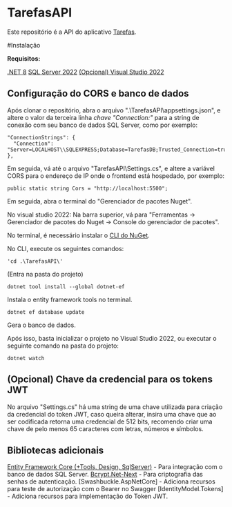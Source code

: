 # TarefasAPI

Este repositório é a API do aplicativo [Tarefas](https://github.com/altair-noberto/Tarefas).

#Instalação

**Requisitos:**

[.NET 8](https://dotnet.microsoft.com/pt-br/download/dotnet/8.0)
[SQL Server 2022](https://www.microsoft.com/pt-br/sql-server/sql-server-downloads)
[(Opcional) Visual Studio 2022](https://visualstudio.microsoft.com/pt-br/downloads/)

## Configuração do CORS e banco de dados

Após clonar o repositório, abra o arquivo ".\TarefasAPI\\appsettings.json", e altere o valor da terceira linha *chave "Connection:"* para a string de conexão com seu banco de dados SQL Server, como por exemplo:

```
"ConnectionStrings": {
  "Connection": "Server=LOCALHOST\\SQLEXPRESS;Database=TarefasDB;Trusted_Connection=true;TrustServerCertificate=True;"
},
```

Em seguida, vá até o arquivo "TarefasAPI\\Settings.cs", e altere a variável CORS para o endereço de IP onde o frontend está hospedado, por exemplo:

```
public static string Cors = "http://localhost:5500";
```

Em seguida, abra o terminal do "Gerenciador de pacotes Nuget".

No visual studio 2022: Na barra superior, vá para "Ferramentas -> Gerenciador de pacotes do Nuget -> Console do gerenciador de pacotes".

No terminal, é necessário instalar o [CLI do NuGet](https://learn.microsoft.com/pt-br/nuget/consume-packages/install-use-packages-nuget-cli).

No CLI, execute os seguintes comandos: 
```
'cd .\TarefasAPI\'
```
(Entra na pasta do projeto)

```
dotnet tool install --global dotnet-ef
```
Instala o entity framework tools no terminal.

```
dotnet ef database update
```
Gera o banco de dados.

Após isso, basta inicializar o projeto no Visual Studio 2022, ou executar o seguinte comando na pasta do projeto:
```
dotnet watch
```

## (Opcional) Chave da credencial para os tokens JWT

No arquivo "Settings.cs" há uma string de uma chave utilizada para criação da credencial do token JWT, caso queira alterar, insira uma chave que ao ser codificada retorna uma credencial de 512 bits, recomendo criar uma chave de pelo menos 65 caracteres com letras, números e símbolos.

## Bibliotecas adicionais

[Entity Framework Core (+Tools, Design, SqlServer)](https://learn.microsoft.com/pt-br/ef/core/) - Para integração com o banco de dados SQL Server.
[Bcrypt.Net-Next](https://github.com/BcryptNet/bcrypt.net) - Para criptografia das senhas de autenticação.
[Swashbuckle.AspNetCore] - Adiciona recursos para teste de autorização com o Bearer no Swagger
[IdentityModel.Tokens] - Adiciona recursos para implementação do Token JWT.